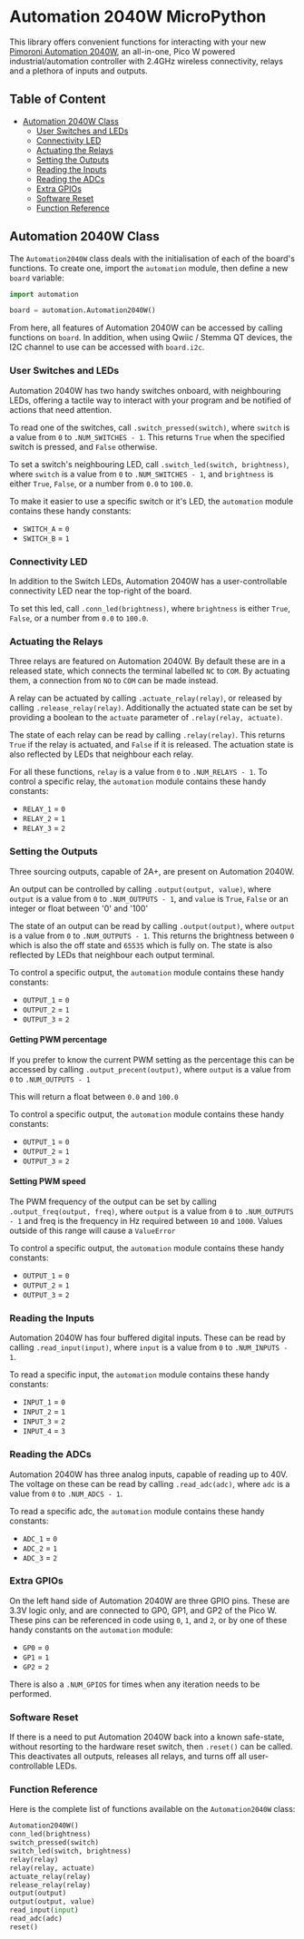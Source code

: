 # Automation 2040W MicroPython <!-- omit in toc -->

This library offers convenient functions for interacting with your new [Pimoroni Automation 2040W](https://shop.pimoroni.com/products/automation-2040-w), an all-in-one, Pico W powered industrial/automation controller with 2.4GHz wireless connectivity, relays and a plethora of inputs and outputs.

## Table of Content
- [Automation 2040W Class](#automation-2040w-class)
  - [User Switches and LEDs](#user-switches-and-leds)
  - [Connectivity LED](#connectivity-led)
  - [Actuating the Relays](#actuating-the-relays)
  - [Setting the Outputs](#setting-the-outputs)
  - [Reading the Inputs](#reading-the-inputs)
  - [Reading the ADCs](#reading-the-adcs)
  - [Extra GPIOs](#extra-gpios)
  - [Software Reset](#software-reset)
  - [Function Reference](#function-reference)


## Automation 2040W Class

The `Automation2040W` class deals with the initialisation of each of the board's functions. To create one, import the `automation` module, then define a new `board` variable:

```python
import automation

board = automation.Automation2040W()
```

From here, all features of Automation 2040W can be accessed by calling functions on `board`. In addition, when using Qwiic / Stemma QT devices, the I2C channel to use can be accessed with `board.i2c`.


### User Switches and LEDs

Automation 2040W has two handy switches onboard, with neighbouring LEDs, offering a tactile way to interact with your program and be notified of actions that need attention.

To read one of the switches, call `.switch_pressed(switch)`, where `switch` is a value from `0` to `.NUM_SWITCHES - 1`. This returns `True` when the specified switch is pressed, and `False` otherwise.

To set a switch's neighbouring LED, call `.switch_led(switch, brightness)`, where `switch` is a value from `0` to `.NUM_SWITCHES - 1`, and `brightness` is either `True`, `False`, or a number from `0.0` to `100.0`.


To make it easier to use a specific switch or it's LED, the `automation` module contains these handy constants:
* `SWITCH_A` = `0`
* `SWITCH_B` = `1`


### Connectivity LED

In addition to the Switch LEDs, Automation 2040W has a user-controllable connectivity LED near the top-right of the board.

To set this led, call `.conn_led(brightness)`, where `brightness` is either `True`, `False`, or a number from `0.0` to `100.0`.


### Actuating the Relays

Three relays are featured on Automation 2040W. By default these are in a released state, which connects the terminal labelled `NC` to `COM`. By actuating them, a connection from `NO` to `COM` can be made instead.

A relay can be actuated by calling `.actuate_relay(relay)`, or released by calling `.release_relay(relay)`. Additionally the actuated state can be set by providing a boolean to the `actuate` parameter of `.relay(relay, actuate)`.

The state of each relay can be read by calling `.relay(relay)`. This returns `True` if the relay is actuated, and `False` if it is released. The actuation state is also reflected by LEDs that neighbour each relay.

For all these functions, `relay` is a value from `0` to `.NUM_RELAYS - 1`. To control a specific relay, the `automation` module contains these handy constants:
* `RELAY_1` = `0`
* `RELAY_2` = `1`
* `RELAY_3` = `2`


### Setting the Outputs

Three sourcing outputs, capable of 2A+, are present on Automation 2040W.

An output can be controlled by calling `.output(output, value)`, where `output` is a value from `0` to `.NUM_OUTPUTS - 1`, and `value` is `True`, `False` or an integer or float between '0' and '100'

The state of an output can be read by calling `.output(output)`, where `output` is a value from `0` to `.NUM_OUTPUTS - 1`. This returns the brightness between `0` which is also the off state and `65535` which is fully on. The state is also reflected by LEDs that neighbour each output terminal.

To control a specific output, the `automation` module contains these handy constants:
* `OUTPUT_1` = `0`
* `OUTPUT_2` = `1`
* `OUTPUT_3` = `2`

#### Getting PWM percentage

If you prefer to know the current PWM setting as the percentage this can be accessed by calling `.output_precent(output)`, where `output` is a value from `0` to `.NUM_OUTPUTS - 1`

This will return a float between `0.0` and `100.0`

To control a specific output, the `automation` module contains these handy constants:
* `OUTPUT_1` = `0`
* `OUTPUT_2` = `1`
* `OUTPUT_3` = `2`

#### Setting PWM speed 

The PWM frequency of the output can be set by calling `.output_freq(output, freq)`, where `output` is a value from `0` to `.NUM_OUTPUTS - 1` and  freq is the frequency in Hz required between `10` and `1000`. Values outside of this range will cause a `ValueError`

To control a specific output, the `automation` module contains these handy constants:
* `OUTPUT_1` = `0`
* `OUTPUT_2` = `1`
* `OUTPUT_3` = `2`


### Reading the Inputs

Automation 2040W has four buffered digital inputs. These can be read by calling `.read_input(input)`, where `input` is a value from `0` to `.NUM_INPUTS - 1`.

To read a specific input, the `automation` module contains these handy constants:
* `INPUT_1` = `0`
* `INPUT_2` = `1`
* `INPUT_3` = `2`
* `INPUT_4` = `3`


### Reading the ADCs

Automation 2040W has three analog inputs, capable of reading up to 40V. The voltage on these can be read by calling `.read_adc(adc)`, where `adc` is a value from `0` to `.NUM_ADCS - 1`.

To read a specific adc, the `automation` module contains these handy constants:
* `ADC_1` = `0`
* `ADC_2` = `1`
* `ADC_3` = `2`


### Extra GPIOs

On the left hand side of Automation 2040W are three GPIO pins. These are 3.3V logic only, and are connected to GP0, GP1, and GP2 of the Pico W. These pins can be referenced in code using `0`, `1`, and `2`, or by one of these handy constants on the `automation` module:
* `GP0` = `0`
* `GP1` = `1`
* `GP2` = `2`

There is also a `.NUM_GPIOS` for times when any iteration needs to be performed.


### Software Reset

If there is a need to put Automation 2040W back into a known safe-state, without resorting to the hardware reset switch, then `.reset()` can be called. This deactivates all outputs, releases all relays, and turns off all user-controllable LEDs.


### Function Reference

Here is the complete list of functions available on the `Automation2040W` class:

```python
Automation2040W()
conn_led(brightness)
switch_pressed(switch)
switch_led(switch, brightness)
relay(relay)
relay(relay, actuate)
actuate_relay(relay)
release_relay(relay)
output(output)
output(output, value)
read_input(input)
read_adc(adc)
reset()
```
